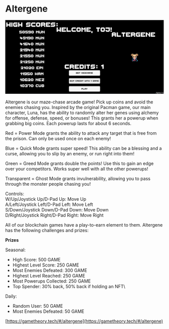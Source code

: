 # Altergene

![](../.gitbook/assets/2022-05-03.png)

Altergene is our maze-chase arcade game! Pick up coins and avoid the enemies chasing you. Inspired by the original Pacman game, our main character, Luna, has the ability to randomly alter her genes using alchemy for offense, defense, speed, or bonuses! This grants her a powerup when grabbing big coins. Each powerup lasts for about 6 seconds.

Red = Power Mode grants the ability to attack any target that is free from the prison. Can only be used once on each enemy!&#x20;

Blue = Quick Mode grants super speed! This ability can be a blessing and a curse, allowing you to slip by an enemy, or run right into them!&#x20;

Green = Greed Mode grants double the points! Use this to gain an edge over your competitors. Works super well with all the other powerups!&#x20;

Transparent = Ghost Mode grants invulnerability, allowing you to pass through the monster people chasing you!

Controls:\
W/Up/Joystick Up/D-Pad Up: Move Up\
A/Left/Joystick Left/D-Pad Left: Move Left\
S/Down/Joystick Down/D-Pad Down: Move Down\
D/Right/Joystick Right/D-Pad Right: Move Right

All of our blockchain games have a play-to-earn element to them. Altergene has the following challenges and prizes:



**Prizes**

Seasonal:

* High Score: 500 GAME
* Highest Level Score: 250 GAME
* Most Enemies Defeated: 300 GAME
* Highest Level Reached: 250 GAME
* Most Powerups Collected: 250 GAME
* Top Spender: 30% back, 50% back if holding an NFT\


Daily:

* Random User: 50 GAME
* Most Enemies Defeated: 50 GAME



[https://gametheory.tech/#/altergene](https://gametheory.tech/#/altergene)
